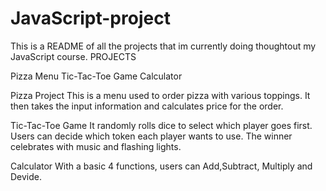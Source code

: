 # JavaScript-project
This is a README of all the projects that im currently doing thoughtout my JavaScript course.
PROJECTS

Pizza Menu
Tic-Tac-Toe Game
Calculator

Pizza Project
This is a menu used to order pizza with various toppings. It then takes the input information and calculates price for the order.

Tic-Tac-Toe Game
It randomly rolls dice to select which player goes first.  Users can decide which token each player wants to use. The winner celebrates with music and flashing lights.

Calculator
With a basic 4 functions, users can Add,Subtract, Multiply and Devide. 
